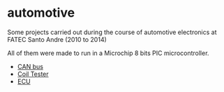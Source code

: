 # automotive
Some projects carried out during the course of automotive electronics at FATEC Santo Andre (2010 to 2014)

All of them were made to run in a Microchip 8 bits PIC microcontroller.
- [CAN bus](https://github.com/freric-51/automotive/tree/master/CAN%20bus)
- [Coil Tester](https://github.com/freric-51/automotive/tree/master/Coil%20Tester)
- [ECU](https://github.com/freric-51/automotive/tree/master/ECU-2013)
